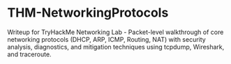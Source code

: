 # THM-NetworkingProtocols
Writeup for TryHackMe Networking Lab - Packet-level walkthrough of core networking protocols (DHCP, ARP, ICMP, Routing, NAT) with security analysis, diagnostics, and mitigation techniques using tcpdump, Wireshark, and traceroute.
